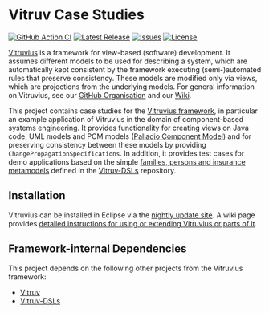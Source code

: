 # Vitruv Case Studies
[![GitHub Action CI](https://github.com/vitruv-tools/Vitruv-CaseStudies/actions/workflows/ci.yml/badge.svg)](https://github.com/vitruv-tools/Vitruv-CaseStudies/actions/workflows/ci.yml)
[![Latest Release](https://img.shields.io/github/release/vitruv-tools/Vitruv-CaseStudies.svg)](https://github.com/vitruv-tools/Vitruv-CaseStudies/releases/latest)
[![Issues](https://img.shields.io/github/issues/vitruv-tools/Vitruv-CaseStudies.svg)](https://github.com/vitruv-tools/Vitruv-CaseStudies/issues)
[![License](https://img.shields.io/github/license/vitruv-tools/Vitruv-CaseStudies.svg)](https://raw.githubusercontent.com/vitruv-tools/Vitruv-CaseStudies/main/LICENSE)

[Vitruvius](https://vitruv.tools) is a framework for view-based (software) development.
It assumes different models to be used for describing a system, which are automatically kept consistent by the framework executing (semi-)automated rules that preserve consistency.
These models are modified only via views, which are projections from the underlying models.
For general information on Vitruvius, see our [GitHub Organisation](https://github.com/vitruv-tools) and our [Wiki](https://github.com/vitruv-tools/.github/wiki).

This project contains case studies for the [Vitruvius framework](https://github.com/vitruv-tools/Vitruv), in particular an example application of Vitruvius in the domain of component-based systems engineering.
It provides functionality for creating views on Java code, UML models and PCM models ([Palladio Component Model](https://github.com/palladiosimulator)) and for preserving consistency between these models by providing `ChangePropagationSpecifications`.
In addition, it provides test cases for demo applications based on the simple [families, persons and insurance metamodels](https://github.com/kit-sdq/DemoMetamodels) defined in the [Vitruv-DSLs](https://github.com/vitruv-tools/Vitruv-DSLs) repository.

## Installation

Vitruvius can be installed in Eclipse via the [nightly update site](https://vitruv.tools/updatesite/nightly). A wiki page provides [detailed instructions for using or extending Vitruvius or parts of it](https://github.com/vitruv-tools/.github/wiki/Getting-Started).

## Framework-internal Dependencies

This project depends on the following other projects from the Vitruvius framework:
- [Vitruv](https://github.com/vitruv-tools/Vitruv)
- [Vitruv-DSLs](https://github.com/vitruv-tools/Vitruv-DSLs)
